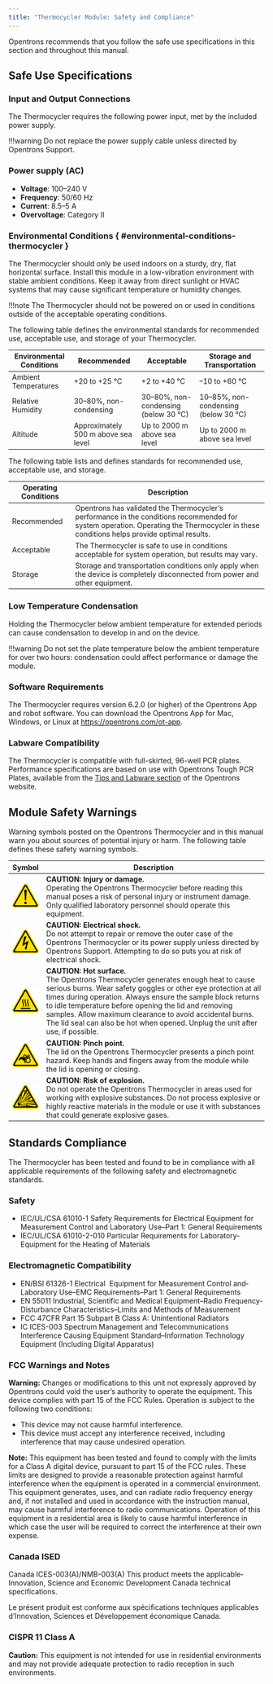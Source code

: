 ```yaml
---
title: "Thermocycler Module: Safety and Compliance"
---
```


Opentrons recommends that you follow the safe use specifications in this section and throughout this manual.

## Safe Use Specifications

### Input and Output Connections

The Thermocycler requires the following power input, met by the included power supply.

!!!warning
    Do not replace the power supply cable unless directed by Opentrons Support.

### Power supply (AC)

- **Voltage**: 100–240 V
- **Frequency**: 50/60 Hz
- **Current**: 8.5–5 A
- **Overvoltage**: Category II

### Environmental Conditions { #environmental-conditions-thermocycler }

The Thermocycler should only be used indoors on a sturdy, dry, flat horizontal surface. Install this module in a low-vibration environment with stable ambient conditions. Keep it away from direct sunlight or HVAC systems that may cause significant temperature or humidity changes.

!!!note
    The Thermocycler should not be powered on or used in conditions outside of the acceptable operating conditions.

The following table defines the environmental standards for recommended use, acceptable use, and storage of your Thermocycler.

| Environmental Conditions | Recommended | Acceptable | Storage and Transportation |
|----|----|----|----|
| Ambient Temperatures | +20 to +25 °C | +2 to +40 °C | –10 to +60 °C |
| Relative Humidity | 30–80%, non-condensing | 30–80%, non-condensing (below 30 °C) | 10–85%, non-condensing (below 30 °C) |
| Altitude | Approximately 500 m above sea level | Up to 2000 m above sea level | Up to 2000 m above sea level |

The following table lists and defines standards for recommended use, acceptable use, and storage.

| Operating Conditions | Description |
|----|----|
| Recommended | Opentrons has validated the Thermocycler’s performance in the conditions recommended for system operation. Operating the Thermocycler in these conditions helps provide optimal results. |
| Acceptable | The Thermocycler is safe to use in conditions acceptable for system operation, but results may vary. |
| Storage | Storage and transportation conditions only apply when the device is completely disconnected from power and other equipment. |

### Low Temperature Condensation

Holding the Thermocycler below ambient temperature for extended periods can cause condensation to develop in and on the device.

!!!warning
    Do not set the plate temperature below the ambient temperature for over two hours: condensation could affect performance or damage the module.

### Software Requirements

The Thermocycler requires version 6.2.0 (or higher) of the Opentrons App and robot software. You can download the Opentrons App for Mac, Windows, or Linux at <https://opentrons.com/ot-app>.

### Labware Compatibility

The Thermocycler is compatible with full-skirted, 96-well PCR plates. Performance specifications are based on use with Opentrons Tough PCR Plates, available from the [Tips and Labware section](https://opentrons.com/products/categories/tips-&-labware) of the Opentrons website.

## Module Safety Warnings

Warning symbols posted on the Opentrons Thermocycler and in this manual warn you about sources of potential injury or harm. The following table defines these safety warning symbols.

<table>
  <thead>
    <tr>
      <th>Symbol</th>
      <th>Description</th>
    </tr>
  </thead>
  <tbody> <tr>
      <td><img src="../images/caution-yellow.svg" alt="Exclamation mark caution symbol"></td>
      <td><strong>CAUTION: Injury or damage.</strong><br>
          Operating the Opentrons Thermocycler before reading this manual poses a risk of personal injury or instrument damage. Only qualified laboratory personnel should operate this equipment.
      </td>
    </tr>
    <tr>
      <td><img src="../images/electric-shock-yellow.svg" alt="Electric shock caution symbol"></td>
      <td><strong>CAUTION: Electrical shock.</strong><br>
          Do not attempt to repair or remove the outer case of the Opentrons Thermocycler or its power supply unless directed by Opentrons Support. Attempting to do so puts you at risk of electrical shock.
      </td>
    </tr>
    <tr>
      <td><img src="../images/hot-surface-yellow.svg" alt="Hot surface caution symbol"></td>
      <td><strong>CAUTION: Hot surface.</strong><br>
          The Opentrons Thermocycler generates enough heat to cause serious burns. Wear safety goggles or other eye protection at all times during operation. Always ensure the sample block returns to idle temperature before opening the lid and removing samples. Allow maximum clearance to avoid accidental burns. The lid seal can also be hot when opened. Unplug the unit after use, if possible.
      </td>
    </tr>
    <tr>
      <td><img src="../images/pinch-yellow.svg" alt="Pinch point caution symbol"></td>
      <td><strong>CAUTION: Pinch point.</strong><br>
          The lid on the Opentrons Thermocycler presents a pinch point hazard. Keep hands and fingers away from the module while the lid is opening or closing.
      </td>
    </tr>
    <tr>
      <td><img src="../images/explosive-yellow.svg" alt="Explosion warning symbol"></td>
      <td><strong>CAUTION: Risk of explosion.</strong><br>
          Do not operate the Opentrons Thermocycler in areas used for working with explosive substances. Do not process explosive or highly reactive materials in the module or use it with substances that could generate explosive gases.
      </td>
    </tr>
  </tbody>
</table>

## Standards Compliance

The Thermocycler has been tested and found to be in compliance with all applicable requirements of the following safety and electromagnetic standards.

### Safety

- IEC/UL/CSA 61010-1 Safety­ Requirements­ for­ Electrical Equipment­ for Measurement­ Control­ and­ Laboratory Use–­Part­ 1:­ General Requirements
- IEC/UL/CSA­ 61010-2-010­ Particular­ Requirements­ for Laboratory­ Equipment for­ the Heating­ of­ Materials

### Electromagnetic Compatibility

- EN/BSI 61326-1­ Electrical ­ Equipment­ for Measurement Control­ and­ Laboratory­ Use­–EMC Requirements–Part­ 1: General­ Requirements
- EN 55011 Industrial, Scientific and Medical Equipment–Radio Frequency­ Disturbance Characteristics–Limits­ and­ Methods of­ Measurement
- FCC 47CFR Part 15 Subpart B Class A: Unintentional Radiators
- IC ICES-003 Spectrum Management and Telecommunications Interference Causing Equipment Standard–Information Technology Equipment (Including Digital Apparatus)

### FCC Warnings and Notes

**Warning:** Changes or modifications to this unit not expressly approved by Opentrons could void the user’s authority to operate the equipment. This device complies with part 15 of the FCC Rules. Operation is subject to the following two conditions:

- This device may not cause harmful interference.
- This device must accept any interference received, including interference that may cause undesired operation.

**Note:** This equipment has been tested and found to comply with the limits for a Class A digital device, pursuant to part 15 of the FCC rules. These limits are designed to provide a reasonable protection against harmful interference when the equipment is operated in a commercial environment. This equipment generates, uses, and can radiate radio frequency energy and, if not installed and used in accordance with the instruction manual, may cause harmful interference to radio communications. Operation of this equipment in a residential area is likely to cause harmful interference in which case the user will be required to correct the interference at their own expense.

### Canada ISED

Canada ICES-003(A)/NMB-003(A)
This­ product­ meets­ the­ applicable­ Innovation,­ Science­ and Economic Development Canada technical specifications.

Le présent produit est conforme aux spécifications techniques applicables d’Innovation, Sciences et Développement économique Canada.

### CISPR 11 Class A

**Caution:** This equipment is not intended for use in residential environments and may not provide adequate protection to radio reception in such environments.
